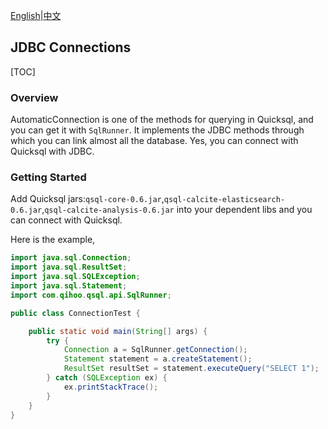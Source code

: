 [English](./jdbc.md)|[中文](../zh/user-guide/jdbc.md)

## JDBC Connections

[TOC]

### Overview

AutomaticConnection is one of the methods for querying in Quicksql, and you can get it with `SqlRunner`. It implements the JDBC methods through which you can link almost all the database. Yes, you can connect with Quicksql with JDBC.  

### Getting Started

Add Quicksql jars:`qsql-core-0.6.jar`,`qsql-calcite-elasticsearch-0.6.jar`,`qsql-calcite-analysis-0.6.jar`  into your
dependent libs and you can connect with Quicksql.

Here is the example,

```java
import java.sql.Connection;
import java.sql.ResultSet;
import java.sql.SQLException;
import java.sql.Statement;
import com.qihoo.qsql.api.SqlRunner;

public class ConnectionTest {

    public static void main(String[] args) {
        try {
            Connection a = SqlRunner.getConnection();
            Statement statement = a.createStatement();
            ResultSet resultSet = statement.executeQuery("SELECT 1");
        } catch (SQLException ex) {
            ex.printStackTrace();
        }
    }
}
```

